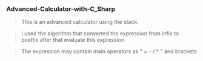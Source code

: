 ### Advanced-Calculator-with-C_Sharp
> This is an advanced calculator using the stack.

> I used the algorithm that converted the expression from infix to postfix 
 after that evaluate this expression 

> The expression may contain main operators as " + - / * " and brackets


